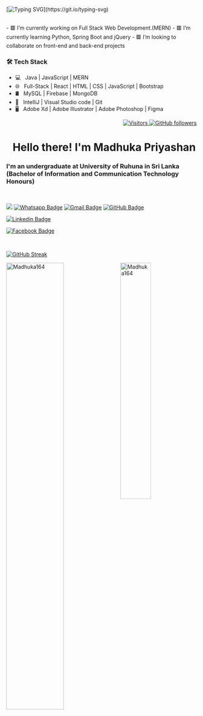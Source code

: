 [![Typing SVG](https://readme-typing-svg.demolab.com?font=Fira+Code&pause=1000&width=435&lines=Hello..+I'm+Madhuka+Priyashan..)](https://git.io/typing-svg)

<br>
- 🟥 I’m currently working on Full Stack Web Development.(MERN)
- 🟥 I’m currently learning Python, Spring Boot and jQuery
- 🟥 I’m looking to collaborate on front-end and back-end projects

<h3>🛠 Tech Stack</h3>

- 💻 &nbsp; Java | JavaScript | MERN 
- 🌐 &nbsp; Full-Stack | React | HTML | CSS | JavaScript | Bootstrap 
- 🛢 &nbsp; MySQL | Firebase | MongoDB
- 🔧 &nbsp; IntelliJ | Visual Studio code | Git
- 🖥 &nbsp; Adobe Xd | Adobe Illustrator | Adobe Photoshop | Figma




<p align="right">
  <a href="https://github.com/Madhuka164">
    <img src="https://komarev.com/ghpvc/?username=Madhuka164&style=flat-square&color=040404" alt="Visitors" />
  </a>
  <a href="https://github.com/Madhuka164?tab=followers">
    <img alt="GitHub followers" src="https://img.shields.io/github/followers/Madhuka164?style=flat-square&color=040404&labelColor=565656&logo=github" alt="Followers" />
  </a>
</p>

<h1 align="left" id="macropower-title"><img src="https://media.giphy.com/media/hvRJCLFzcasrR4ia7z/giphy.gif" width="10px"></a> Hello there! I'm Madhuka Priyashan</h1>
<h3 align="left">I'm an undergraduate at University of Ruhuna in Sri Lanka (Bachelor of Information and Communication Technology Honours)</h3>

<br>

[![](https://img.shields.io/website?color=040404&style=flat-square&labelColor=18d26e&up_message=MS&url=https://github.com/Madhuka164)](https://github.com/Madhuka164)
[![Whatsapp Badge](https://img.shields.io/badge/WhatsApp-075e54?style=flat-square&logo=whatsapp&logoColor=white&link=https://wa.me/+94712892125)](https://wa.me/+94712892125)
[![Gmail Badge](https://img.shields.io/badge/Gmail-db4437?style=flat-square&logo=Gmail&logoColor=white&link=mailto:madhuka164@gmail.com)](mailto:madhuka164@gmail.com)
[![GitHub Badge](https://img.shields.io/badge/GitHub-100000?style=flat-square&logo=github&logoColor=white&link=https://github.com/Madhuka164)](https://github.com/Madhuka164)

[![Linkedin Badge](https://img.shields.io/badge/LinkedIn-0a66c2?style=flat-square&labelColor=0a66c2&logo=Linkedin&logoColor=white&link=https://www.linkedin.com/in/madhuka-priyashan-2210651b7)](https://www.linkedin.com/in/madhuka-priyashan-2210651b7)

[![Facebook Badge](https://img.shields.io/badge/Facebook-1877f2?style=flat-square&logoColor=white&logo=facebook&link=https://www.facebook.com/madhuka.samarasekara)](https://www.facebook.com/madhuka.samarasekara)


<br>


[![GitHub Streak](https://streak-stats.demolab.com?user=Madhuka164&theme=gruvbox_duo)](https://git.io/streak-stats)


<a href="#Madhuka164-title">
  <img width="55%" src="https://github-readme-stats.vercel.app/api?username=Madhuka164&show_icons=true&title_color=18d26e&icon_color=18d26e&text_color=ffffff&bg_color=040404&border_color=18d26e" alt="Madhuka164" align="left" />
</a>

<a href="#Madhuka164-title">
  <img width="40%" src="https://github-readme-stats.vercel.app/api/top-langs/?username=Madhuka164&title_color=18d26e&text_color=ffffff&bg_color=040404&langs_count=8&layout=compact&border_color=18d26e" alt="Madhuka164" align="right" />
</a>

